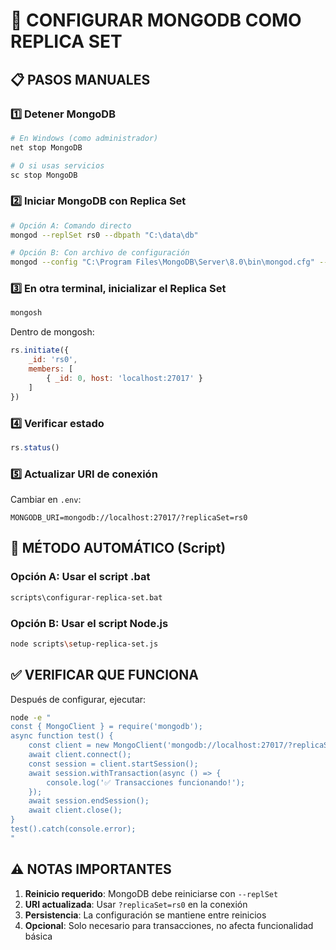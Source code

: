 # 🔧 CONFIGURAR MONGODB COMO REPLICA SET

## 📋 **PASOS MANUALES**

### **1️⃣ Detener MongoDB**
```bash
# En Windows (como administrador)
net stop MongoDB

# O si usas servicios
sc stop MongoDB
```

### **2️⃣ Iniciar MongoDB con Replica Set**
```bash
# Opción A: Comando directo
mongod --replSet rs0 --dbpath "C:\data\db"

# Opción B: Con archivo de configuración
mongod --config "C:\Program Files\MongoDB\Server\8.0\bin\mongod.cfg" --replSet rs0
```

### **3️⃣ En otra terminal, inicializar el Replica Set**
```bash
mongosh
```

Dentro de mongosh:
```javascript
rs.initiate({
    _id: 'rs0',
    members: [
        { _id: 0, host: 'localhost:27017' }
    ]
})
```

### **4️⃣ Verificar estado**
```javascript
rs.status()
```

### **5️⃣ Actualizar URI de conexión**
Cambiar en `.env`:
```
MONGODB_URI=mongodb://localhost:27017/?replicaSet=rs0
```

## 🚀 **MÉTODO AUTOMÁTICO (Script)**

### **Opción A: Usar el script .bat**
```bash
scripts\configurar-replica-set.bat
```

### **Opción B: Usar el script Node.js**
```bash
node scripts\setup-replica-set.js
```

## ✅ **VERIFICAR QUE FUNCIONA**

Después de configurar, ejecutar:
```bash
node -e "
const { MongoClient } = require('mongodb');
async function test() {
    const client = new MongoClient('mongodb://localhost:27017/?replicaSet=rs0');
    await client.connect();
    const session = client.startSession();
    await session.withTransaction(async () => {
        console.log('✅ Transacciones funcionando!');
    });
    await session.endSession();
    await client.close();
}
test().catch(console.error);
"
```

## ⚠️ **NOTAS IMPORTANTES**

1. **Reinicio requerido**: MongoDB debe reiniciarse con `--replSet`
2. **URI actualizada**: Usar `?replicaSet=rs0` en la conexión
3. **Persistencia**: La configuración se mantiene entre reinicios
4. **Opcional**: Solo necesario para transacciones, no afecta funcionalidad básica
